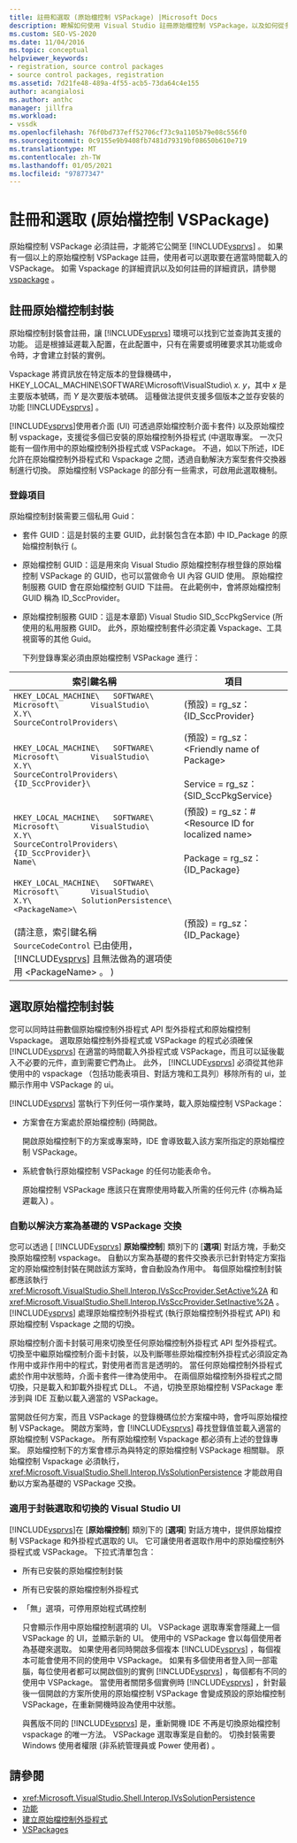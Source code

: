```yaml
---
title: 註冊和選取 (原始檔控制 VSPackage) |Microsoft Docs
description: 瞭解如何使用 Visual Studio 註冊原始檔控制 VSPackage，以及如何從多個已註冊的原始檔控制封裝中選取要載入的封裝。
ms.custom: SEO-VS-2020
ms.date: 11/04/2016
ms.topic: conceptual
helpviewer_keywords:
- registration, source control packages
- source control packages, registration
ms.assetid: 7d21fe48-489a-4f55-acb5-73da64c4e155
author: acangialosi
ms.author: anthc
manager: jillfra
ms.workload:
- vssdk
ms.openlocfilehash: 76f0bd737eff52706cf73c9a1105b79e08c556f0
ms.sourcegitcommit: 0c9155e9b9408fb7481d79319bf08650b610e719
ms.translationtype: MT
ms.contentlocale: zh-TW
ms.lasthandoff: 01/05/2021
ms.locfileid: "97877347"
---
```

# <a name="registration-and-selection-source-control-vspackage"></a>註冊和選取 (原始檔控制 VSPackage)
原始檔控制 VSPackage 必須註冊，才能將它公開至 [!INCLUDE[vsprvs](../../code-quality/includes/vsprvs_md.md)] 。 如果有一個以上的原始檔控制 VSPackage 註冊，使用者可以選取要在適當時間載入的 VSPackage。 如需 Vspackage 的詳細資訊以及如何註冊的詳細資訊，請參閱 [vspackage](../../extensibility/internals/vspackages.md) 。

## <a name="registering-a-source-control-package"></a>註冊原始檔控制封裝
 原始檔控制封裝會註冊，讓 [!INCLUDE[vsprvs](../../code-quality/includes/vsprvs_md.md)] 環境可以找到它並查詢其支援的功能。 這是根據延遲載入配置，在此配置中，只有在需要或明確要求其功能或命令時，才會建立封裝的實例。

 Vspackage 將資訊放在特定版本的登錄機碼中，HKEY_LOCAL_MACHINE\SOFTWARE\Microsoft\VisualStudio\\ *x. y*，其中 *x* 是主要版本號碼，而 *Y* 是次要版本號碼。 這種做法提供支援多個版本之並存安裝的功能 [!INCLUDE[vsprvs](../../code-quality/includes/vsprvs_md.md)] 。

 [!INCLUDE[vsprvs](../../code-quality/includes/vsprvs_md.md)]使用者介面 (UI) 可透過原始檔控制介面卡套件) 以及原始檔控制 vspackage，支援從多個已安裝的原始檔控制外掛程式 (中選取專案。 一次只能有一個作用中的原始檔控制外掛程式或 VSPackage。 不過，如以下所述，IDE 允許在原始檔控制外掛程式和 Vspackage 之間，透過自動解決方案型套件交換器制進行切換。 原始檔控制 VSPackage 的部分有一些需求，可啟用此選取機制。

### <a name="registry-entries"></a>登錄項目
 原始檔控制封裝需要三個私用 Guid：

- 套件 GUID：這是封裝的主要 GUID，此封裝包含在本節) 中 ID_Package 的原始檔控制執行 (。

- 原始檔控制 GUID：這是用來向 Visual Studio 原始檔控制存根登錄的原始檔控制 VSPackage 的 GUID，也可以當做命令 UI 內容 GUID 使用。 原始檔控制服務 GUID 會在原始檔控制 GUID 下註冊。 在此範例中，會將原始檔控制 GUID 稱為 ID_SccProvider。

- 原始檔控制服務 GUID：這是本章節) Visual Studio SID_SccPkgService (所使用的私用服務 GUID。 此外，原始檔控制套件必須定義 Vspackage、工具視窗等的其他 Guid。

  下列登錄專案必須由原始檔控制 VSPackage 進行：

| 索引鍵名稱 | 項目 |
| - | - |
| `HKEY_LOCAL_MACHINE\   SOFTWARE\     Microsoft\       VisualStudio\         X.Y\           SourceControlProviders\` |  (預設) = rg_sz： {ID_SccProvider} |
| `HKEY_LOCAL_MACHINE\   SOFTWARE\     Microsoft\       VisualStudio\         X.Y\           SourceControlProviders\             {ID_SccProvider}\` |  (預設) = rg_sz：\<Friendly name of Package><br /><br /> Service = rg_sz： {SID_SccPkgService} |
| `HKEY_LOCAL_MACHINE\   SOFTWARE\     Microsoft\       VisualStudio\         X.Y\           SourceControlProviders\             {ID_SccProvider}\               Name\` |  (預設) = rg_sz：#\<Resource ID for localized name><br /><br /> Package = rg_sz： {ID_Package} |
| `HKEY_LOCAL_MACHINE\   SOFTWARE\     Microsoft\       VisualStudio\         X.Y\           SolutionPersistence\             <PackageName>\`<br /><br />  (請注意，索引鍵名稱 `SourceCodeControl` 已由使用， [!INCLUDE[vsprvs](../../code-quality/includes/vsprvs_md.md)] 且無法做為的選項使用 \<PackageName> 。 )  |  (預設) = rg_sz： {ID_Package} |

## <a name="selecting-a-source-control-package"></a>選取原始檔控制封裝
 您可以同時註冊數個原始檔控制外掛程式 API 型外掛程式和原始檔控制 Vspackage。 選取原始檔控制外掛程式或 VSPackage 的程式必須確保 [!INCLUDE[vsprvs](../../code-quality/includes/vsprvs_md.md)] 在適當的時間載入外掛程式或 VSPackage，而且可以延後載入不必要的元件，直到需要它們為止。 此外， [!INCLUDE[vsprvs](../../code-quality/includes/vsprvs_md.md)] 必須從其他非使用中的 vspackage （包括功能表項目、對話方塊和工具列）移除所有的 ui，並顯示作用中 VSPackage 的 ui。

 [!INCLUDE[vsprvs](../../code-quality/includes/vsprvs_md.md)] 當執行下列任何一項作業時，載入原始檔控制 VSPackage：

- 方案會在方案處於原始檔控制)  (時開啟。

   開啟原始檔控制下的方案或專案時，IDE 會導致載入該方案所指定的原始檔控制 VSPackage。

- 系統會執行原始檔控制 VSPackage 的任何功能表命令。

  原始檔控制 VSPackage 應該只在實際使用時載入所需的任何元件 (亦稱為延遲載入) 。

### <a name="automatic-solution-based-vspackage-swapping"></a>自動以解決方案為基礎的 VSPackage 交換
 您可以透過 [ [!INCLUDE[vsprvs](../../code-quality/includes/vsprvs_md.md)] **原始檔控制**] 類別下的 [**選項**] 對話方塊，手動交換原始檔控制 vspackage。 自動以方案為基礎的套件交換表示已針對特定方案指定的原始檔控制封裝在開啟該方案時，會自動設為作用中。 每個原始檔控制封裝都應該執行 <xref:Microsoft.VisualStudio.Shell.Interop.IVsSccProvider.SetActive%2A> 和 <xref:Microsoft.VisualStudio.Shell.Interop.IVsSccProvider.SetInactive%2A> 。 [!INCLUDE[vsprvs](../../code-quality/includes/vsprvs_md.md)] 處理原始檔控制外掛程式 (執行原始檔控制外掛程式 API) 和原始檔控制 Vspackage 之間的切換。

 原始檔控制介面卡封裝可用來切換至任何原始檔控制外掛程式 API 型外掛程式。 切換至中繼原始檔控制介面卡封裝，以及判斷哪些原始檔控制外掛程式必須設定為作用中或非作用中的程式，對使用者而言是透明的。 當任何原始檔控制外掛程式處於作用中狀態時，介面卡套件一律為使用中。 在兩個原始檔控制外掛程式之間切換，只是載入和卸載外掛程式 DLL。 不過，切換至原始檔控制 VSPackage 牽涉到與 IDE 互動以載入適當的 VSPackage。

 當開啟任何方案，而且 VSPackage 的登錄機碼位於方案檔中時，會呼叫原始檔控制 VSPackage。 開啟方案時，會 [!INCLUDE[vsprvs](../../code-quality/includes/vsprvs_md.md)] 尋找登錄值並載入適當的原始檔控制 VSPackage。 所有原始檔控制 Vspackage 都必須有上述的登錄專案。 原始檔控制下的方案會標示為與特定的原始檔控制 VSPackage 相關聯。 原始檔控制 Vspackage 必須執行， <xref:Microsoft.VisualStudio.Shell.Interop.IVsSolutionPersistence> 才能啟用自動以方案為基礎的 VSPackage 交換。

### <a name="visual-studio-ui-for-package-selection-and-switching"></a>適用于封裝選取和切換的 Visual Studio UI
 [!INCLUDE[vsprvs](../../code-quality/includes/vsprvs_md.md)]在 [**原始檔控制**] 類別下的 [**選項**] 對話方塊中，提供原始檔控制 VSPackage 和外掛程式選取的 UI。 它可讓使用者選取作用中的原始檔控制外掛程式或 VSPackage。 下拉式清單包含：

- 所有已安裝的原始檔控制封裝

- 所有已安裝的原始檔控制外掛程式

- 「無」選項，可停用原始程式碼控制

  只會顯示作用中原始檔控制選項的 UI。 VSPackage 選取專案會隱藏上一個 VSPackage 的 UI，並顯示新的 UI。 使用中的 VSPackage 會以每個使用者為基礎來選取。 如果使用者同時開啟多個複本 [!INCLUDE[vsprvs](../../code-quality/includes/vsprvs_md.md)] ，每個複本可能會使用不同的使用中 VSPackage。 如果有多個使用者登入同一部電腦，每位使用者都可以開啟個別的實例 [!INCLUDE[vsprvs](../../code-quality/includes/vsprvs_md.md)] ，每個都有不同的使用中 VSPackage。 當使用者關閉多個實例時 [!INCLUDE[vsprvs](../../code-quality/includes/vsprvs_md.md)] ，針對最後一個開啟的方案所使用的原始檔控制 VSPackage 會變成預設的原始檔控制 VSPackage，在重新開機時設為使用中狀態。

  與舊版不同的 [!INCLUDE[vsprvs](../../code-quality/includes/vsprvs_md.md)] 是，重新開機 IDE 不再是切換原始檔控制 vspackage 的唯一方法。 VSPackage 選取專案是自動的。 切換封裝需要 Windows 使用者權限 (非系統管理員或 Power 使用者) 。

## <a name="see-also"></a>請參閱
- <xref:Microsoft.VisualStudio.Shell.Interop.IVsSolutionPersistence>
- [功能](../../extensibility/internals/source-control-vspackage-features.md)
- [建立原始檔控制外掛程式](../../extensibility/internals/creating-a-source-control-plug-in.md)
- [VSPackages](../../extensibility/internals/vspackages.md)
